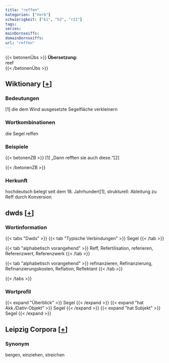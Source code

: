 ```yaml
---
title: "reffen"
kategorien: ["Verb"]
schwierigkeit: ["k1", "h2", "r21"]
tags:
series:
mainDornseiffs:
domainDornseiffs:
url: "reffen"
---
```


{{< betonenÜbs >}}
**Übersetzung:**  
reef  
{{< /betonenÜbs >}}

## Wiktionary [[+](https://de.wiktionary.org/wiki/reffen)]

### Bedeutungen
[1] die dem Wind ausgesetzte Segelfläche verkleinern  

### Wortkombinationen
die Segel reffen  

### Beispiele
{{< betonenZB >}}
[1] „Dann refften sie auch diese.“[2]  

{{< /betonenZB >}}
### Herkunft
hochdeutsch belegt seit dem 18. Jahrhundert[1], strukturell: Ableitung zu Reff durch Konversion  



## dwds [[+](https://www.dwds.de/wb/reffen)]

### Wortinformation
{{< tabs "Dwds" >}}
{{< tab "Typische Verbindungen" >}}
Segel
{{< /tab >}}

{{< tab "alphabetisch vorangehend" >}}
Reff, Refertilisation, referieren, Referenzwert, Referenzwerk
{{< /tab >}}

{{< tab "alphabetisch vorangehend" >}}
refinanzieren, Refinanzierung, Refinanzierungskosten, Reflation, Reflektant
{{< /tab >}}

{{< /tabs >}}

### Wortprofil
{{< expand "Überblick" >}} Segel {{< /expand >}}
{{< expand "hat Akk./Dativ-Objekt" >}} Segel {{< /expand >}}
{{< expand "hat Subjekt" >}} Segel {{< /expand >}}

## Leipzig Corpora [[+](https://corpora.uni-leipzig.de/en/res?word=reffen&corpusId=deu_newscrawl-public_2018)]


### Synonym
bergen, einziehen, streichen

